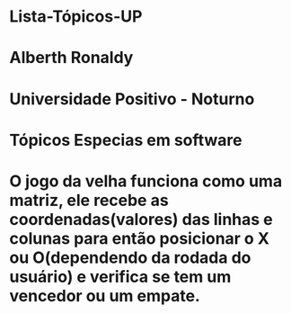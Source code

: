 # Lista-Tópicos-UP

# Alberth Ronaldy 
# Universidade Positivo - Noturno
# Tópicos Especias em software

# O jogo da velha funciona como uma matriz, ele recebe as coordenadas(valores) das linhas e colunas para então posicionar o X ou O(dependendo da rodada do usuário) e verifica se tem um vencedor ou um empate.